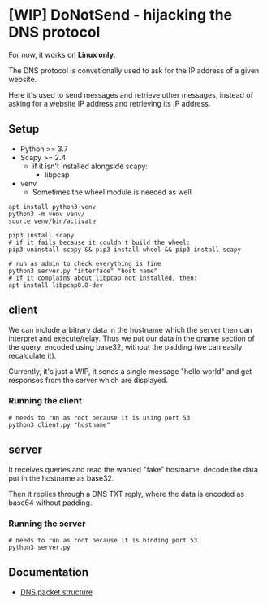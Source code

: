 # [WIP] DoNotSend - hijacking the DNS protocol

For now, it works on **Linux only**.

The DNS protocol is convetionally used to ask for the IP address of a given website.

Here it's used to send messages and retrieve other messages, instead of asking for a website IP address and retrieving its IP address.

## Setup

* Python >= 3.7
* Scapy >= 2.4
  * if it isn't installed alongside scapy:
    * libpcap
* venv
  * Sometimes the wheel module is needed as well

```shell
apt install python3-venv
python3 -m venv venv/
source venv/bin/activate

pip3 install scapy
# if it fails because it couldn't build the wheel:
pip3 uninstall scapy && pip3 install wheel && pip3 install scapy

# run as admin to check everything is fine
python3 server.py "interface" "host name"
# if it complains about libpcap not installed, then:
apt install libpcap0.8-dev
```

## client

We can include arbitrary data in the hostname which the server then can interpret and execute/relay.
Thus we put our data in the qname section of the query, encoded using base32, without the padding (we can easily recalculate it).

Currently, it's just a WIP, it sends a single message "hello world" and get responses from the server which are displayed.

### Running the client

```shell
# needs to run as root because it is using port 53
python3 client.py "hostname"
```

## server

It receives queries and read the wanted "fake" hostname, decode the data put in the hostname as base32.

Then it replies through a DNS TXT reply, where the data is encoded as base64 without padding.

### Running the server

```shell
# needs to run as root because it is binding port 53
python3 server.py
```

## Documentation

* [DNS packet structure](doc/DNSPacketStructure.md)
